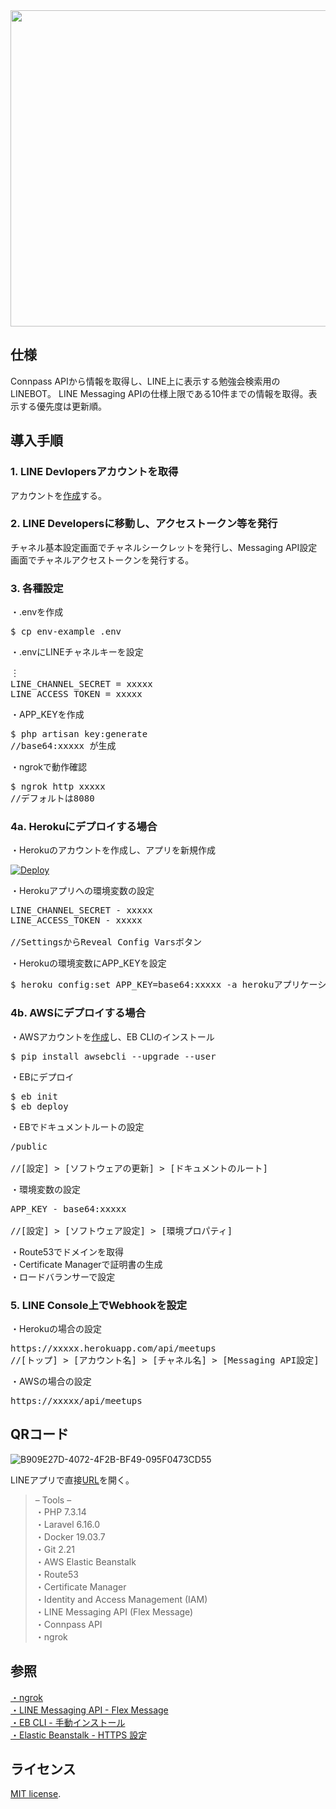 <img src="https://user-images.githubusercontent.com/60056670/76921655-e543ae80-6911-11ea-85d4-7524d1fe82b5.jpeg" width="506px">

## 仕様
Connpass APIから情報を取得し、LINE上に表示する勉強会検索用のLINEBOT。
LINE Messaging APIの仕様上限である10件までの情報を取得。表示する優先度は更新順。
## 導入手順
### 1. LINE Devlopersアカウントを取得
アカウントを[作成](https://business.line.me)する。

### 2. LINE Developersに移動し、アクセストークン等を発行

チャネル基本設定画面でチャネルシークレットを発行し、Messaging API設定画面でチャネルアクセストークンを発行する。

### 3. 各種設定

・.envを作成
<pre>
$ cp env-example .env
</pre>

・.envにLINEチャネルキーを設定
<pre>
︙
LINE_CHANNEL_SECRET = xxxxx
LINE_ACCESS_TOKEN = xxxxx
</pre>

・APP_KEYを作成

<pre>
$ php artisan key:generate
//base64:xxxxx が生成
</pre>

・ngrokで動作確認
<pre>
$ ngrok http xxxxx
//デフォルトは8080
</pre>

### 4a. Herokuにデプロイする場合

・Herokuのアカウントを作成し、アプリを新規作成

[![Deploy](https://www.herokucdn.com/deploy/button.png)](https://heroku.com/deploy)

・Herokuアプリへの環境変数の設定
<pre>
LINE_CHANNEL_SECRET - xxxxx
LINE_ACCESS_TOKEN - xxxxx

//SettingsからReveal Config Varsボタン
</pre>

・Herokuの環境変数にAPP_KEYを設定
<pre>
$ heroku config:set APP_KEY=base64:xxxxx -a herokuアプリケーション名
</pre>

### 4b. AWSにデプロイする場合
・AWSアカウントを[作成](https://aws.amazon.com/jp/register-flow/)し、EB CLIのインストール
<pre>
$ pip install awsebcli --upgrade --user
</pre>
・EBにデプロイ  
<pre>
$ eb init  
$ eb deploy
</pre>
・EBでドキュメントルートの設定
<pre>
/public

//[設定] > [ソフトウェアの更新] > [ドキュメントのルート]
</pre>
・環境変数の設定
<pre>
APP_KEY - base64:xxxxx

//[設定] > [ソフトウェア設定] > [環境プロパティ]
</pre>
・Route53でドメインを取得  
・Certificate Managerで証明書の生成  
・ロードバランサーで設定

### 5. LINE Console上でWebhookを設定
・Herokuの場合の設定
<pre>
https://xxxxx.herokuapp.com/api/meetups
//[トップ] > [アカウント名] > [チャネル名] > [Messaging API設定]
</pre>
・AWSの場合の設定
<pre>
https://xxxxx/api/meetups
</pre>

## QRコード
![B909E27D-4072-4F2B-BF49-095F0473CD55](https://user-images.githubusercontent.com/60056670/76936499-64e37480-6936-11ea-9834-92e657e7ca42.jpeg)

LINEアプリで直接[URL](http://line.me/ti/p/@815sztgc)を開く。
>    – Tools –  
>・PHP 7.3.14  
>・Laravel 6.16.0  
>・Docker 19.03.7  
>・Git 2.21  
>・AWS Elastic Beanstalk  
>・Route53  
>・Certificate Manager  
>・Identity and Access Management (IAM)  
>・LINE Messaging API (Flex Message)  
>・Connpass API  
>・ngrok  

## 参照
[・ngrok](https://qiita.com/mininobu/items/b45dbc70faedf30f484e)  
[・LINE Messaging API - Flex Message](https://developers.line.biz/ja/docs/messaging-api/message-types/#flex-messages)  
[・EB CLI - 手動インストール](https://docs.aws.amazon.com/ja_jp/elasticbeanstalk/latest/dg/eb-cli3-install-advanced.html)  
[・Elastic Beanstalk - HTTPS 設定](https://aws.amazon.com/jp/premiumsupport/knowledge-center/elastic-beanstalk-https-configuration/)  

## ライセンス
[MIT license](https://opensource.org/licenses/MIT).
